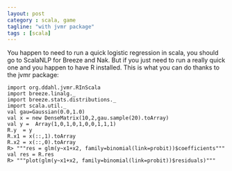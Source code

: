```yaml
---
layout: post
category : scala, game
tagline: "with jvmr package"
tags : [scala]
---
```


You happen to need to run a quick logistic regression in scala, you should go to ScalaNLP for Breeze and Nak. But if you just need to run a really quick one and you happen to have R installed.
This is what you can do thanks to the jvmr package:

````
import org.ddahl.jvmr.RInScala
import breeze.linalg._
import breeze.stats.distributions._
import scala.util._
val gau=Gaussian(0.0,1.0)
val x = new DenseMatrix(10,2,gau.sample(20).toArray)
val y =  Array(1,0,1,0,1,0,0,1,1,1)
R.y  = y
R.x1 = x(::,1).toArray
R.x2 = x(::,0).toArray
R> """res = glm(y~x1+x2, family=binomial(link=probit))$coefficients"""
val res = R.res
R> """plot(glm(y~x1+x2, family=binomial(link=probit))$residuals)"""
````
